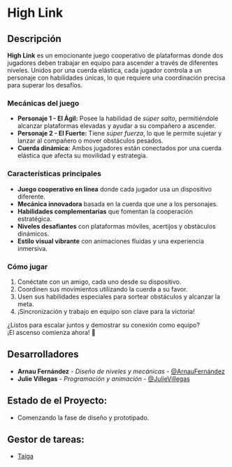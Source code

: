 # High Link

## Descripción

**High Link** es un emocionante juego cooperativo de plataformas donde dos jugadores deben trabajar en equipo para ascender a través de diferentes niveles. Unidos por una cuerda elástica, cada jugador controla a un personaje con habilidades únicas, lo que requiere una coordinación precisa para superar los desafíos.

### Mecánicas del juego

- **Personaje 1 - El Ágil:** Posee la habilidad de *súper salto*, permitiéndole alcanzar plataformas elevadas y ayudar a su compañero a ascender.
- **Personaje 2 - El Fuerte:** Tiene *súper fuerza*, lo que le permite sujetar y lanzar al compañero o mover obstáculos pesados.
- **Cuerda dinámica:** Ambos jugadores están conectados por una cuerda elástica que afecta su movilidad y estrategia.

### Características principales

- **Juego cooperativo en línea** donde cada jugador usa un dispositivo diferente.
- **Mecánica innovadora** basada en la cuerda que une a los personajes.
- **Habilidades complementarias** que fomentan la cooperación estratégica.
- **Niveles desafiantes** con plataformas móviles, acertijos y obstáculos dinámicos.
- **Estilo visual vibrante** con animaciones fluidas y una experiencia inmersiva.

### Cómo jugar

1. Conéctate con un amigo, cada uno desde su dispositivo.
2. Coordinen sus movimientos utilizando la cuerda a su favor.
3. Usen sus habilidades especiales para sortear obstáculos y alcanzar la meta.
4. ¡Sincronización y trabajo en equipo son clave para la victoria!

¿Listos para escalar juntos y demostrar su conexión como equipo?  
¡El ascenso comienza ahora! 🚀  

## Desarrolladores
- **Arnau Fernández** - *Diseño de niveles y mecánicas* - [@ArnauFernández](https://github.com/Arnau-fg)
- **Julie Villegas** - *Programación y animación* - [@JulieVillegas](https://www.linkedin.com/in/julievillegas77/)

## Estado de el Proyecto:
* Comenzando la fase de diseño y prototipado.

## Gestor de tareas:
* [Taiga](https://tree.taiga.io/project/julsluks-tr3-g6/backlog)